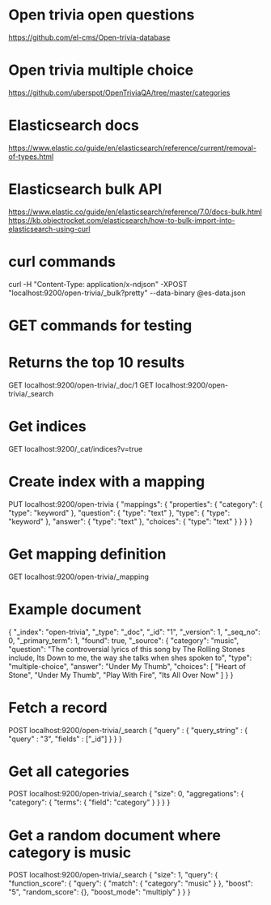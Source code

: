 # Open trivia open questions
https://github.com/el-cms/Open-trivia-database

# Open trivia multiple choice
https://github.com/uberspot/OpenTriviaQA/tree/master/categories

# Elasticsearch docs
https://www.elastic.co/guide/en/elasticsearch/reference/current/removal-of-types.html

# Elasticsearch bulk API
https://www.elastic.co/guide/en/elasticsearch/reference/7.0/docs-bulk.html
https://kb.objectrocket.com/elasticsearch/how-to-bulk-import-into-elasticsearch-using-curl

# curl commands
curl -H "Content-Type: application/x-ndjson" -XPOST "localhost:9200/open-trivia/_bulk?pretty" --data-binary @es-data.json


# GET commands for testing
# Returns the top 10 results
GET localhost:9200/open-trivia/_doc/1
GET localhost:9200/open-trivia/_search

# Get indices
GET localhost:9200/_cat/indices?v=true

# Create index with a mapping
PUT localhost:9200/open-trivia
{
  "mappings": {
    "properties": {
      "category": {
        "type": "keyword"
      },
      "question": {
        "type": "text"
      },
      "type": {
        "type": "keyword"
      },
      "answer": {
        "type": "text"
      },
      "choices": {
        "type": "text"
      }
    }
  }
}

# Get mapping definition
GET localhost:9200/open-trivia/_mapping

# Example document
{
    "_index": "open-trivia",
    "_type": "_doc",
    "_id": "1",
    "_version": 1,
    "_seq_no": 0,
    "_primary_term": 1,
    "found": true,
    "_source": {
        "category": "music",
        "question": "The controversial lyrics of this song by The Rolling Stones include, Its Down to me, the way she talks when shes spoken to",
        "type": "multiple-choice",
        "answer": "Under My Thumb",
        "choices": [
            "Heart of Stone",
            "Under My Thumb",
            "Play With Fire",
            "Its All Over Now"
        ]
    }
}

# Fetch a record
POST localhost:9200/open-trivia/_search
{
  "query" : {
    "query_string" : {
      "query" : "3",
      "fields"  : ["_id"]
    }
  }
}

# Get all categories
POST localhost:9200/open-trivia/_search
{
  "size": 0,
  "aggregations": {
    "category": {
      "terms": {
        "field": "category"
      }
    }
  }
}

# Get a random document where category is music
POST localhost:9200/open-trivia/_search
{
  "size": 1,
  "query": {
    "function_score": {
      "query": { "match": { "category": "music" } },
      "boost": "5",
      "random_score": {}, 
      "boost_mode": "multiply"
    }
  }
}